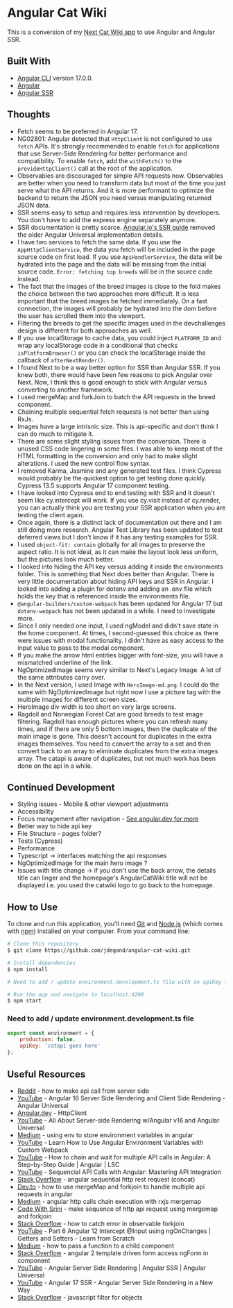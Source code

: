 # Angular Cat Wiki

This is a conversion of my [Next Cat Wiki app](https://github.com/jdegand/devchallenges-cat-wiki) to use Angular and Angular SSR.

## Built With

- [Angular CLI](https://github.com/angular/angular-cli) version 17.0.0.
- [Angular](https://angular.dev)
- [Angular SSR](https://angular.dev/guide/ssr)

## Thoughts

- Fetch seems to be preferred in Angular 17.
- NG02801: Angular detected that `HttpClient` is not configured to use `fetch` APIs. It's strongly recommended to enable `fetch` for applications that use Server-Side Rendering for better performance and compatibility. To enable `fetch`, add the `withFetch()` to the `provideHttpClient()` call at the root of the application.
- Observables are discouraged for simple API requests now.  Observables are better when you need to transform data but most of the time you just serve what the API returns.  And it is more performant to optimize the backend to return the JSON you need versus manipulating returned JSON data.  
- SSR seems easy to setup and requires less intervention by developers.  You don't have to add the express engine separately anymore.    
- SSR documentation is pretty scarce.  [Angular.io's SSR guide](https://angular.io/guide/ssr) removed the older Angular Universal implementation details.  
- I have two services to fetch the same data.  If you use the `AppHttpClientService`, the data you fetch will be included in the page source code on first load.  If you use `ApiHandlerService`, the data will be hydrated into the page and the data will be missing from the initial source code.  `Error: fetching top breeds` will be in the source code instead.  
- The fact that the images of the breed images is close to the fold makes the choice between the two approaches more difficult.  It is less important that the breed images be fetched immediately.  On a fast connection, the images will probably be hydrated into the dom before the user has scrolled them into the viewport.  
- Filtering the breeds to get the specific images used in the devchallenges design is different for both approaches as well.
- If you use localStorage to cache data, you could inject `PLATFORM_ID` and wrap any localStorage code in a conditional that checks `isPlatformBrowser()` or you can check the localStorage inside the callback of `afterNextRender()`.  
- I found Next to be a way better option for SSR than Angular SSR.  If you knew both, there would have been few reasons to pick Angular over Next.  Now, I think this is good enough to stick with Angular versus converting to another framework. 
- I used mergeMap and forkJoin to batch the API requests in the breed component.
- Chaining multiple sequential fetch requests is not better than using RxJs. 
- Images have a large intrisnic size.  This is api-specific and don't think I can do much to mitigate it.
- There are some slight styling issues from the conversion.  There is unused CSS code lingering in some files.  I was able to keep most of the HTML formatting in the conversion and only had to make slight alterations.  I used the new control flow syntax.  
- I removed Karma, Jasmine and any generated test files.  I think Cypress would probably be the quickest option to get testing done quickly.  Cypress 13.5 supports Angular 17 component testing. 
- I have looked into Cypress end to end testing with SSR and it doesn't seem like cy.intercept will work.  If you use cy.visit instead of cy.render, you can actually think you are testing your SSR application when you are testing the client again.  
- Once again, there is a distinct lack of documentation out there and I am still doing more research.  Angular Test Library has been updated to test deferred views but I don't know if it has any testing examples for SSR.  
- I used `object-fit: contain` globally for all images to preserve the aspect ratio.  It is not ideal, as it can make the layout look less uniform, but the pictures look much better.  
- I looked into hiding the API key versus adding it inside the environments folder.  This is something that Next does better than Angular.  There is very little documentation about hiding API keys and SSR in Angular.  I looked into adding a plugin for dotenv and adding an .env file which holds the key that is referenced inside the environments file. 
- `@angular-builders/custom-webpack` has been updated for Angular 17 but `dotenv-webpack` has not been updated in a while.  I need to investigate more.  
- Since I only needed one input, I used ngModel and didn't save state in the home component.  At times, I second-guessed this choice as there were issues with modal functionality.  I didn't have as easy access to the input value to pass to the modal component.
- If you make the arrow html entities bigger with font-size, you will have a mismatched underline of the link.  
- NgOptimizedImage seems very similar to Next's Legacy Image.  A lot of the same attributes carry over.   
- In the Next version, I used Image with `HeroImage-md.png`.  I could do the same with NgOptimizedImage but right now I use a picture tag with the multiple images for different screen sizes.
- HeroImage div width is too short on very large screens.  
- Ragdoll and Norwegian Forest Cat are good breeds to test image filtering.  Ragdoll has enough pictures where you can refresh many times, and if there are only 5 bottom images, then the duplicate of the main image is gone.  This doesn't account for duplicates in the extra images themselves.  You need to convert the array to a set and then convert back to an array to eliminate duplicates from the extra images array.  The catapi is aware of duplicates, but not much work has been done on the api in a while. 

## Continued Development

- Styling issues - Mobile & other viewport adjustments
- Accessibility 
- Focus management after navigation - [See angular.dev for more](https://angular.dev/best-practices/a11y)
- Better way to hide api key
- File Structure - pages folder?
- Tests (Cypress)
- Performance 
- Typescript -> interfaces matching the api responses
- NgOptimizedImage for the main hero image ?
- Issues with title change -> if you don't use the back arrow, the details title can linger and the homepage's AngularCatWiki title will not be displayed i.e. you used the catwiki logo to go back to the homepage. 

## How to Use

To clone and run this application, you'll need [Git](https://git-scm.com) and [Node.js](https://nodejs.org/en/download/) (which comes with [npm](http://npmjs.com)) installed on your computer. From your command line:

```bash
# Clone this repository
$ git clone https://github.com/jdegand/angular-cat-wiki.git

# Install dependencies
$ npm install

# Need to add / update environment.development.ts file with an apiKey from thecatapi

# Run the app and navigate to localhost:4200
$ npm start
```

### Need to add / update environment.development.ts file 

```javascript
export const environment = {
    production: false,
    apiKey: 'catapi goes here'
};
```

## Useful Resources

- [Reddit](https://www.reddit.com/r/Angular2/comments/15gev39/how_to_make_api_call_from_server_side_instead_of/) - how to make api call from server side
- [YouTube](https://www.youtube.com/watch?v=lZoRAcoEFOw) - Angular 16 Server Side Rendering and Client Side Rendering - Angular Universal
- [Angular.dev](https://angular.dev/guide/http/setup#withinterceptorsfromdi) - HttpClient
- [YouTube](https://www.youtube.com/watch?v=25FgSUH4DCk) - All About Server-side Rendering w/Angular v16 and Angular Universal
- [Medium](https://medium.com/@desinaoluseun/using-env-to-store-environment-variables-in-angular-20c15c7c0e6a) - using env to store environment variables in angular
- [YouTube](https://www.youtube.com/watch?v=7ljEz52zdUM) - Learn How to Use Angular Environment Variables with Custom Webpack
- [YouTube](https://www.youtube.com/watch?v=CcdyJJolM-Y) - How to chain and wait for multiple API calls in Angular: A Step-by-Step Guide | Angular | LSC
- [YouTube](https://www.youtube.com/watch?v=6ooB_HmzeAY) - Sequencial API Calls with Angular: Mastering API Integration
- [Stack Overflow](https://stackoverflow.com/questions/60501425/angular-sequential-http-rest-request) - angular sequential http rest request (concat)
- [Dev.to](https://dev.to/mana95/how-to-use-mergemap-and-forkjoin-to-handle-multiple-api-requests-in-angular-412p) - how to use mergeMap and forkjoin to handle multiple api requests in angular
- [Medium](https://cosmincrisan.medium.com/angular-http-calls-chain-execution-with-rxjs-mergemap-eb2d7f25139) - angular http calls chain execution with rxjs mergemap
- [Code With Srini](https://www.codewithsrini.com/make-sequence-of-http-api-request-using-mergemap-and-forkjoin/) - make sequence of http api request using mergemap and forkjoin
- [Stack Overflow](https://stackoverflow.com/questions/51103799/how-to-catch-error-in-observable-forkjoin) - how to catch error in observable forkjoin
- [YouTube](https://www.youtube.com/watch?v=FdsGA2HFBQc) - Part 6 Angular 12 Intercept @Input using ngOnChanges | Getters and Setters - Learn from Scratch
- [Medium](https://medium.com/@7hwyl/how-to-pass-a-function-to-a-child-component-in-angular-719fc3d1ee90) - how to pass a function to a child component
- [Stack Overflow](https://stackoverflow.com/questions/37093432/angular-2-template-driven-form-access-ngform-in-component) - angular 2 template driven form access ngForm in component
- [YouTube](https://www.youtube.com/watch?v=6LmnC8Y_HZI&t=507s) - Angular Server Side Rendering | Angular SSR | Angular Universal
- [YouTube](https://www.youtube.com/watch?v=4KH-TStaiGw) - Angular 17 SSR - Angular Server Side Rendering in a New Way
- [Stack Overflow](https://stackoverflow.com/questions/5072136/javascript-filter-for-objects) - javascript filter for objects
